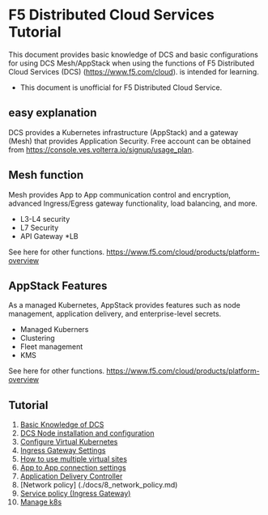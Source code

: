 # F5 Distributed Cloud Services Tutorial

This document provides basic knowledge of DCS and basic configurations for using DCS Mesh/AppStack when using the functions of F5 Distributed Cloud Services (DCS) (<https://www.f5.com/cloud>). is intended for learning.

* This document is unofficial for F5 Distributed Cloud Service.

## easy explanation

DCS provides a Kubernetes infrastructure (AppStack) and a gateway (Mesh) that provides Application Security.
Free account can be obtained from <https://console.ves.volterra.io/signup/usage_plan>.

## Mesh function

Mesh provides App to App communication control and encryption, advanced Ingress/Egress gateway functionality, load balancing, and more.

* L3-L4 security
* L7 Security
* API Gateway
*LB

See here for other functions. <https://www.f5.com/cloud/products/platform-overview>

## AppStack Features

As a managed Kubernetes, AppStack provides features such as node management, application delivery, and enterprise-level secrets.

* Managed Kuberners
* Clustering
* Fleet management
* KMS

See here for other functions. <https://www.f5.com/cloud/products/platform-overview>

## Tutorial

1. [Basic Knowledge of DCS](./docs/1_dcs-tutorial.md)
1. [DCS Node installation and configuration](./docs/2_dcs-install.md)
1. [Configure Virtual Kubernetes](./docs/3_virtual_kubernetes.md)
1. [Ingress Gateway Settings](./docs/4_ingress_gateway.md)
1. [How to use multiple virtual sites](./docs/5_multiple_vsite.md)
1. [App to App connection settings](./docs/6_app_app.md)
1. [Application Delivery Controller](./docs/7_app_delivery_controller.md)
1. [Network policy] (./docs/8_network_policy.md)
1. [Service policy (Ingress Gateway)](./docs/9_service_policy.md)
1. [Manage k8s](./docs/12_appstack_site.md)
